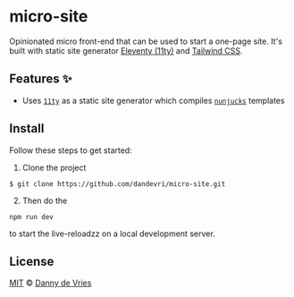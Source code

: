 # micro-site

Opinionated micro front-end that can be used to start a one-page site. It's built with static site generator [Eleventy (11ty)][11ty] and [Tailwind CSS][tailwind].

## Features ✨

* Uses [`11ty`][11ty] as a static site generator which compiles [`nunjucks`][nunjucks] templates


## Install

Follow these steps to get started:

1. Clone the project

```
$ git clone https://github.com/dandevri/micro-site.git
```

2. Then do the
```
npm run dev
```

to start the live-reloadzz on a local development server.

## License

[MIT][license] © [Danny de Vries][author]

[11ty]: https://www.11ty.io/]
[postcss]: https://postcss.org/
[nunjucks]: https://mozilla.github.io/nunjucks/
[autoprefixer]: https://github.com/postcss/autoprefixer
[author]: https://github.com/dandevri
[license]: license

[tailwind]: https://tailwindcss.com/
